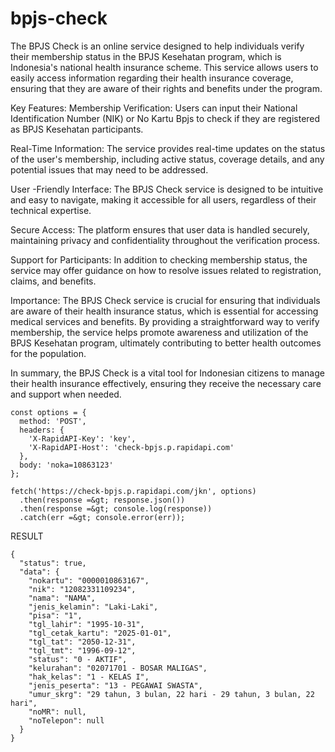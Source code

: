 # bpjs-check

The BPJS Check is an online service designed to help individuals verify their membership status in the BPJS Kesehatan program, which is Indonesia's national health insurance scheme. This service allows users to easily access information regarding their health insurance coverage, ensuring that they are aware of their rights and benefits under the program.

Key Features:
Membership Verification: Users can input their National Identification Number (NIK) or No Kartu Bpjs to check if they are registered as BPJS Kesehatan participants.

Real-Time Information: The service provides real-time updates on the status of the user's membership, including active status, coverage details, and any potential issues that may need to be addressed.

User -Friendly Interface: The BPJS Check service is designed to be intuitive and easy to navigate, making it accessible for all users, regardless of their technical expertise.

Secure Access: The platform ensures that user data is handled securely, maintaining privacy and confidentiality throughout the verification process.

Support for Participants: In addition to checking membership status, the service may offer guidance on how to resolve issues related to registration, claims, and benefits.

Importance:
The BPJS Check service is crucial for ensuring that individuals are aware of their health insurance status, which is essential for accessing medical services and benefits. By providing a straightforward way to verify membership, the service helps promote awareness and utilization of the BPJS Kesehatan program, ultimately contributing to better health outcomes for the population.

In summary, the BPJS Check is a vital tool for Indonesian citizens to manage their health insurance effectively, ensuring they receive the necessary care and support when needed.

```
const options = {
  method: 'POST',
  headers: {
    'X-RapidAPI-Key': 'key',
    'X-RapidAPI-Host': 'check-bpjs.p.rapidapi.com'
  },
  body: 'noka=10863123'
};

fetch('https://check-bpjs.p.rapidapi.com/jkn', options)
  .then(response =&gt; response.json())
  .then(response =&gt; console.log(response))
  .catch(err =&gt; console.error(err));
```


RESULT

```
{
  "status": true,
  "data": {
    "nokartu": "0000010863167",
    "nik": "12082331109234",
    "nama": "NAMA",
    "jenis_kelamin": "Laki-Laki",
    "pisa": "1",
    "tgl_lahir": "1995-10-31",
    "tgl_cetak_kartu": "2025-01-01",
    "tgl_tat": "2050-12-31",
    "tgl_tmt": "1996-09-12",
    "status": "0 - AKTIF",
    "kelurahan": "02071701 - BOSAR MALIGAS",
    "hak_kelas": "1 - KELAS I",
    "jenis_peserta": "13 - PEGAWAI SWASTA",
    "umur_skrg": "29 tahun, 3 bulan, 22 hari - 29 tahun, 3 bulan, 22 hari",
    "noMR": null,
    "noTelepon": null
  }
}
```
